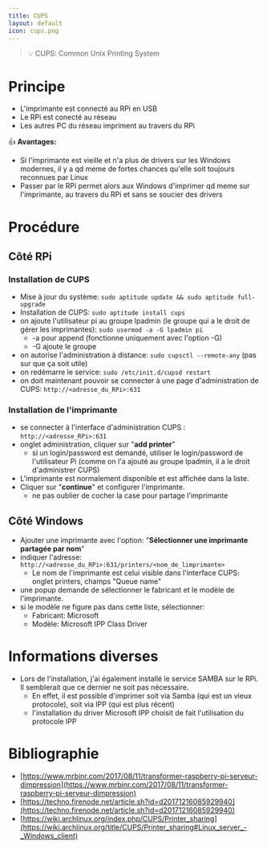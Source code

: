 ```yaml
---
title: CUPS
layout: default
icon: cups.png
---
```

> 💡 CUPS: Common Unix Printing System


# Principe
* L'imprimante est connecté au RPi en USB
* Le RPi est conecté au réseau
* Les autres PC du réseau impriment au travers du RPi

👍 **Avantages:**
* Si l'imprimante est vieille et n'a plus de drivers sur les Windows modernes, il y a qd meme de fortes chances qu'elle soit toujours reconnues par Linux
* Passer par le RPi permet alors aux Windows d'imprimer qd meme sur l'imprimante, au travers du RPi et sans se soucier des drivers

# Procédure
## Côté RPi
### Installation de CUPS
* Mise à jour du système: `sudo aptitude update && sudo aptitude full-upgrade`
* Installation de CUPS: `sudo aptitude install cups`
* on ajoute l'utilisateur pi au groupe lpadmin (le groupe qui a le droit de gérer les imprimantes): `sudo usermod -a -G lpadmin pi`
  * -a pour append (fonctionne uniquement avec l'option -G)
  * -G ajoute le groupe
* on autorise l'administration à distance: `sudo cupsctl --remote-any` (pas sur que ça soit utile)
* on redémarre le service: `sudo /etc/init.d/cupsd restart`
* on doit maintenant pouvoir se connecter à une page d'administration de CUPS: `http://<adresse_du_RPi>:631`

### Installation de l'imprimante

* se connecter à l'interface d'administration CUPS : `http://<adresse_RPi>:631`
* onglet administration, cliquer sur "**add printer**"
  * si un login/password est demandé, utiliser le login/password de l'utilisateur Pi (comme on l'a ajouté au groupe lpadmin, il a le droit d'administrer CUPS)
* L'imprimante est normalement disponible et est affichée dans la liste.
* Cliquer sur "**continue**" et configurer l'imprimante.
  * ne pas oublier de cocher la case pour partage l'imprimante

## Côté Windows
* Ajouter une imprimante avec l'option: "**Sélectionner une imprimante partagée par nom**"
* indiquer l'adresse: `http://<adresse_du_RPi>:631/printers/<nom_de_limprimante>`
  * Le nom de l'imprimante est celui visible dans l'interface CUPS: onglet printers, champs "Queue name"
* une popup demande de sélectionner le fabricant et le modèle de l'imprimante.
* si le modèle ne figure pas dans cette liste, sélectionner:
  * Fabricant: Microsoft
  * Modèle: Microsoft IPP Class Driver


# Informations diverses
* Lors de l'installation, j'ai également installé le service SAMBA sur le RPi. Il semblerait que ce dernier ne soit pas nécessaire.
  * En effet, il est possible d'imprimer soit via Samba (qui est un vieux protocole), soit via IPP (qui est plus récent)
  * l'installation du driver Microsoft IPP choisit de fait l'utilisation du protocole IPP


# Bibliographie
* [https://www.mrbinr.com/2017/08/11/transformer-raspberry-pi-serveur-dimpression](https://www.mrbinr.com/2017/08/11/transformer-raspberry-pi-serveur-dimpression)
* [https://techno.firenode.net/article.sh?id=d20171216085929940](https://techno.firenode.net/article.sh?id=d20171216085929940)
* [https://wiki.archlinux.org/index.php/CUPS/Printer_sharing](https://wiki.archlinux.org/title/CUPS/Printer_sharing#Linux_server_-_Windows_client)
